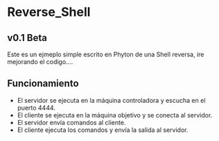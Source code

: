 # Reverse_Shell
## v0.1 Beta

Este es un ejmeplo simple escrito en Phyton de una Shell reversa, ire mejorando el codigo....

## Funcionamiento

* El servidor se ejecuta en la máquina controladora y escucha en el puerto 4444.
* El cliente se ejecuta en la máquina objetivo y se conecta al servidor.
* El servidor envía comandos al cliente.
* El cliente ejecuta los comandos y envía la salida al servidor.
